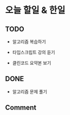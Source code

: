 # 오늘 할일 & 한일

## TODO

- 알고리즘 복습하기

- 타입스크립트 강의 듣기

- 클린코드 요약본 보기

## DONE

- 알고리즘 문제 풀기

## Comment
